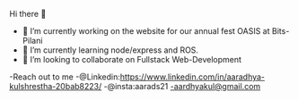  Hi there 👋





- 🔭 I’m currently working on the website for our annual fest OASIS at Bits-Pilani
- 🌱 I’m currently learning node/express and ROS.
- 👯 I’m looking to collaborate on Fullstack Web-Development

-Reach out to me -@Linkedin:https://www.linkedin.com/in/aaradhya-kulshrestha-20bab8223/
                 -@insta:aarads21
                 -aardhyakul@gmail.com


